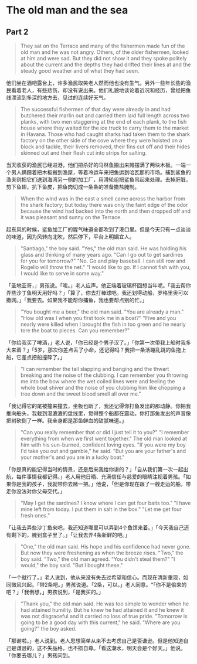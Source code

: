 # The old man and the sea
## Part 2
>They sat on the Terrace and many of the fishermen made fun of the old man and he was not angry. Others, of the older fishermen, looked at him and were sad. But they did not show it and they spoke politely about the current and the depths they had drifted their lines at and the steady good weather and of what they had seen.

他们坐在酒吧露台上，许多渔民取笑老人然而他也没有生气。另外一些年长些的渔民看着老人，有些悲伤，却没有说出来。他们礼貌地谈论着近况和经历，曾经把鱼线漂流到多深的地方去，见过的连续好天气。

>The successful fishermen of that day were already in and had butchered their marlin out and carried them laid full length across two planks, with two men staggering at the end of each plank, to the fish house where they waited for the ice truck to carry them to the market in Havana. Those who had caught sharks had taken them to the shark factory on the other side of the cove where they were hoisted on a block and tackle, their livers removed, their fins cut off and their hides skinned out and their flesh cut into strips for salting.

当天收获的渔民已经进港，他们把杀好的马林鱼搬出来摊摆满了两块木板。一端一个男人蹒跚着把木板搬到渔屋，等着冷运车来把鱼运到哈瓦那的市场。捕到鲨鱼的渔夫则把它们送到海湾另一侧的加工厂，用滑轮组把鲨鱼吊起来处理。去掉肝脏，剪下鱼翅，扒下鱼皮，把鱼肉切成一条条的准备撒盐腌制。


>When the wind was in the east a smell came across the harbor from the shark factory; but today there was only the faint edge of the odor because the wind had backed into the north and then dropped off and it was pleasant and sunny on the Terrace.

起东风的时候，鲨鱼加工厂的腥气味道全都吹到了港口里。但是今天只有一点淡淡的味道，因为风转向北吹，然后停下，平台上明媚宜人。



>"Santiago," the boy said. "Yes," the old man said. He was holding his glass and thinking of many years ago. "Can I go out to get sardines for you for tomorrow?" "No. Go and play baseball. I can still row and Rogelio will throw the net." "I would like to go. If I cannot fish with you, I would like to serve in some way."

「圣地亚哥，」男孩说。「唉。」老人应声。他正端着玻璃杯回想当年呢。「我去帮你弄些沙丁鱼明天用好吗？」「算了，你去打棒球吧。我还划得动船，罗格里奥可以撒网。」「我要去。如果我不能帮你捕鱼，我也要帮点别的忙。」

>"You bought me a beer," the old man said. "You are already a man." "How old was I when you first took me in a boat?" "Five and you nearly were killed when I brought the fish in too green and he nearly tore the boat to pieces. Can you remember?"

「你给我买了啤酒，」老人说，「你已经是个男子汉了。」「你第一次带我上船时我多大来着？」「5岁，那次你差点丢了小命，还记得吗？我把一条活蹦乱跳的鱼拖上船，它差点把船撞碎了。」

>"I can remember the tail slapping and banging and the thwart breaking and the noise of the clubbing. I can remember you throwing me into the bow where the wet coiled lines were and feeling the whole boat shiver and the noise of you clubbing him like chopping a tree down and the sweet blood smell all over me."

「我记得它的尾被撞来撞去，坐板也断了，我还记得你打鱼发出的那动静。你把我推向船头，我栽到湿漉漉的盘线里，觉得整个船都在震动。你打那鱼发出的声音像把树砍倒了一样。我全身都是那鱼鲜血的甜腻味道。」

>"Can you really remember that or did I just tell it to you?" "I remember everything from when we first went together." The old man looked at him with his sun-burned, confident loving eyes. "If you were my boy I'd take you out and gamble," he said. "But you are your father's and your mother's and you are in a lucky boat."

「你是真的能记得当时的情景，还是后来我给你讲的？」「自从我们第一次一起出航，每件事情我都记得。」老人用他日晒、充满信任与慈爱的眼睛注视着男孩。「如果你是我的孩子，我就带你去赌一把。」他说，「但是你现在跟了一艘走运的船，带走你没法对你父母交代。」

>"May I get the sardines? I know where I can get four baits too." "I have mine left from today. I put them in salt in the box." "Let me get four fresh ones."

「让我去弄些沙丁鱼来吧，我还知道哪里可以弄到4个鱼饵来着。」「今天我自己还有剩下的，腌到盒子里了。」「让我去弄4条新鲜的吧。」

>"One," the old man said. His hope and his confidence had never gone. But now they were freshening as when the breeze rises. "Two," the boy said. "Two," the old man agreed. "You didn't steal them?" "I would," the boy said. "But I bought these."

「一个就行了。」老人说到，他从来没有失去过希望和信心。而现在清新重现，如同微风兴起。「带2条吧。」男孩说道。「2条，可以。」老人同意。“「你不是偷来的吧？」「我倒想，」男孩说到，「是我买的。」


>"Thank you," the old man said. He was too simple to wonder when he had attained humility. But he knew he had attained it and he knew it was not disgraceful and it carried no loss of true pride. "Tomorrow is going to be a good day with this current," he said. "Where are you going?" the boy asked.

「那谢啦。」老人说到。老人思想简单从来不去考虑自己是否谦逊。但是他知道自己是谦逊的，这不失品格，也不损自尊。「看这潮水，明天会是个好天。」他说。「你要去哪儿？」男孩问到。
